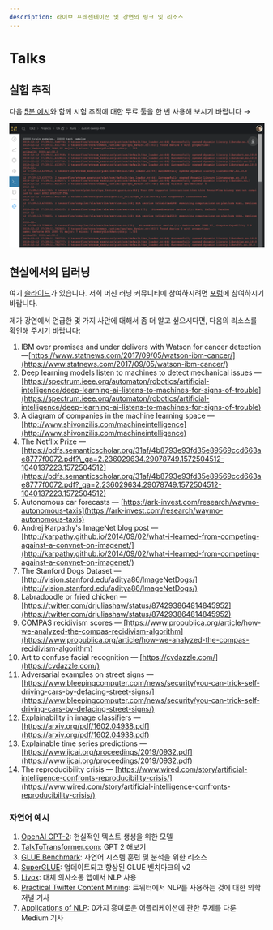```yaml
---
description: 라이브 프레젠테이션 및 강연의 링크 및 리소스
---
```


# Talks

##  **실험 추적**

다음 [5분 예시](https://colab.research.google.com/drive/1b-6qlB-NL51BAWamtenbVxp7ryUWQivV#scrollTo=bZpt5W2NNl6S)와 함께 시험 추적에 대한 무료 툴을 한 번 사용해 보시기 바랍니다 →​

![](../../.gitbook/assets/image%20%2876%29%20%283%29.png)

## **현실에서의 딥러닝** 

여기 [슬라이드](https://storage.googleapis.com/wandb/CVP%20UCSD%20Deep%20Learning%20Real%20World.pdf)가 있습니다. 저희 머신 러닝 커뮤니티에 참여하시려면 [포럼](https://bit.ly/wandb-forum)에 참여하시기 바랍니다.

제가 강연에서 언급한 몇 가지 사안에 대해서 좀 더 알고 싶으시다면, 다음의 리소스를 확인해 주시기 바랍니다:

1. IBM over promises and under delivers with Watson for cancer detection —[https://www.statnews.com/2017/09/05/watson-ibm-cancer/](https://www.statnews.com/2017/09/05/watson-ibm-cancer/)
2. Deep learning models listen to machines to detect mechanical issues —[https://spectrum.ieee.org/automaton/robotics/artificial-intelligence/deep-learning-ai-listens-to-machines-for-signs-of-trouble](https://spectrum.ieee.org/automaton/robotics/artificial-intelligence/deep-learning-ai-listens-to-machines-for-signs-of-trouble)
3. A diagram of companies in the machine learning space — [http://www.shivonzilis.com/machineintelligence](http://www.shivonzilis.com/machineintelligence)
4. The Netflix Prize — [https://pdfs.semanticscholar.org/31af/4b8793e93fd35e89569ccd663ae8777f0072.pdf?\_ga=2.236029634.29078749.1572504512-1040137223.1572504512](https://pdfs.semanticscholar.org/31af/4b8793e93fd35e89569ccd663ae8777f0072.pdf?_ga=2.236029634.29078749.1572504512-1040137223.1572504512)
5. Autonomous car forecasts — [https://ark-invest.com/research/waymo-autonomous-taxis](https://ark-invest.com/research/waymo-autonomous-taxis)
6. Andrej Karpathy's ImageNet blog post — [http://karpathy.github.io/2014/09/02/what-i-learned-from-competing-against-a-convnet-on-imagenet/](http://karpathy.github.io/2014/09/02/what-i-learned-from-competing-against-a-convnet-on-imagenet/)
7. The Stanford Dogs Dataset — [http://vision.stanford.edu/aditya86/ImageNetDogs/](http://vision.stanford.edu/aditya86/ImageNetDogs/)
8. Labradoodle or fried chicken — [https://twitter.com/drjuliashaw/status/874293864814845952](https://twitter.com/drjuliashaw/status/874293864814845952)
9. COMPAS recidivism scores — [https://www.propublica.org/article/how-we-analyzed-the-compas-recidivism-algorithm](https://www.propublica.org/article/how-we-analyzed-the-compas-recidivism-algorithm)
10. Art to confuse facial recognition — [https://cvdazzle.com/](https://cvdazzle.com/)
11. Adversarial examples on street signs — [https://www.bleepingcomputer.com/news/security/you-can-trick-self-driving-cars-by-defacing-street-signs/](https://www.bleepingcomputer.com/news/security/you-can-trick-self-driving-cars-by-defacing-street-signs/)
12. Explainability in image classifiers — [https://arxiv.org/pdf/1602.04938.pdf](https://arxiv.org/pdf/1602.04938.pdf)
13. Explainable time series predictions — [https://www.ijcai.org/proceedings/2019/0932.pdf](https://www.ijcai.org/proceedings/2019/0932.pdf)
14. The reproducibility crisis — [https://www.wired.com/story/artificial-intelligence-confronts-reproducibility-crisis/](https://www.wired.com/story/artificial-intelligence-confronts-reproducibility-crisis/)

###  **자연어 예시**

1. [OpenAI GPT-2](https://openai.com/blog/better-language-models/): 현실적인 텍스트 생성을 위한 모델
2. [TalkToTransformer.com](https://talktotransformer.com): GPT 2 해보기
3. [GLUE Benchmark](https://gluebenchmark.com/): 자연어 시스템 훈련 및 분석을 위한 리소스
4. [SuperGLUE](https://super.gluebenchmark.com/): 업데이트되고 향상된 GLUE 벤치마크의 v2
5. [Livox](http://impact-transfer.org/zero/livox/): 대체 의사소통 앱에서 NLP 사용
6. [Practical Twitter Content Mining](https://www.ncbi.nlm.nih.gov/pmc/articles/PMC3694275/): 트위터에서 NLP를 사용하는 것에 대한 의학 저널 기사
7. [Applications of NLP](https://medium.com/@datamonsters/artificial-neural-networks-in-natural-language-processing-bcf62aa9151a): 0가지 흥미로운 어플리케이션에 관한 주제를 다룬 Medium 기사

